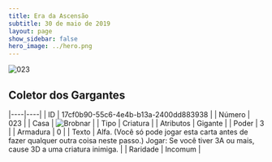 ```yaml
---
title: Era da Ascensão
subtitle: 30 de maio de 2019
layout: page
show_sidebar: false
hero_image: ../hero.png
---
```


![023](https://cdn.keyforgegame.com/media/card_front/pt/435_023_46XQQ8M5CRF8_pt.png)

## Coletor dos Gargantes

|----|----|
| ID | 17cf0b90-55c6-4e4b-b13a-2400dd883938 |
| Número | 023 |
| Casa | ![Brobnar](https://archonarcana.com/images/thumb/e/e0/Brobnar.png/22px-Brobnar.png "Brobnar") |
| Tipo | Criatura |
| Atributos | Gigante |
| Poder | 3 |
| Armadura | 0 |
| Texto | Alfa. (Você só pode jogar esta carta antes de fazer qualquer outra coisa neste passo.) Jogar: Se você tiver 3A ou mais, cause 3D a uma criatura inimiga. |
| Raridade | Incomum |
